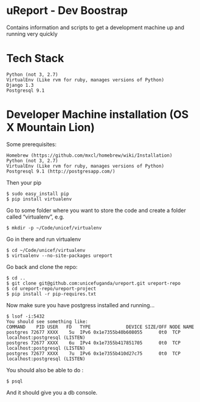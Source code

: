 # uReport - Dev Boostrap

Contains information and scripts to get a development machine up and running very quickly

# Tech Stack

    Python (not 3, 2.7)
    VirtualEnv (Like rvm for ruby, manages versions of Python)
    Django 1.3
    Postgresql 9.1


# Developer Machine installation (OS X Mountain Lion)

Some prerequisites:

    Homebrew (https://github.com/mxcl/homebrew/wiki/Installation)
    Python (not 3, 2.7)
    VirtualEnv (Like rvm for ruby, manages versions of Python)
    Postgresql 9.1 (http://postgresapp.com/)


Then your pip

    $ sudo easy_install pip
    $ pip install virtualenv

Go to some folder where you want to store the code and create a folder called “virtualenv”, e.g.

    $ mkdir -p ~/Code/unicef/virtualenv

Go in there and run virtualenv

    $ cd ~/Code/unicef/virtualenv
    $ virtualenv --no-site-packages ureport
    
Go back and clone the repo:

    $ cd ..
    $ git clone git@github.com:unicefuganda/ureport.git ureport-repo
    $ cd ureport-repo/ureport-project
    $ pip install -r pip-requires.txt


Now make sure you have postgress installed and running...

    $ lsof -i:5432
    You should see something like:
    COMMAND    PID USER   FD   TYPE             DEVICE SIZE/OFF NODE NAME
    postgres 72677 XXXX    5u  IPv6 0x1e7355b40b608055      0t0  TCP
    localhost:postgresql (LISTEN)
    postgres 72677 XXXX    6u  IPv4 0x1e7355b417851705      0t0  TCP
    localhost:postgresql (LISTEN)
    postgres 72677 XXXX    7u  IPv6 0x1e7355b410d27c75      0t0  TCP
    localhost:postgresql (LISTEN)
    
    
You should also be able to do :

    $ psql
    
And it should give you a db console.
    
    

